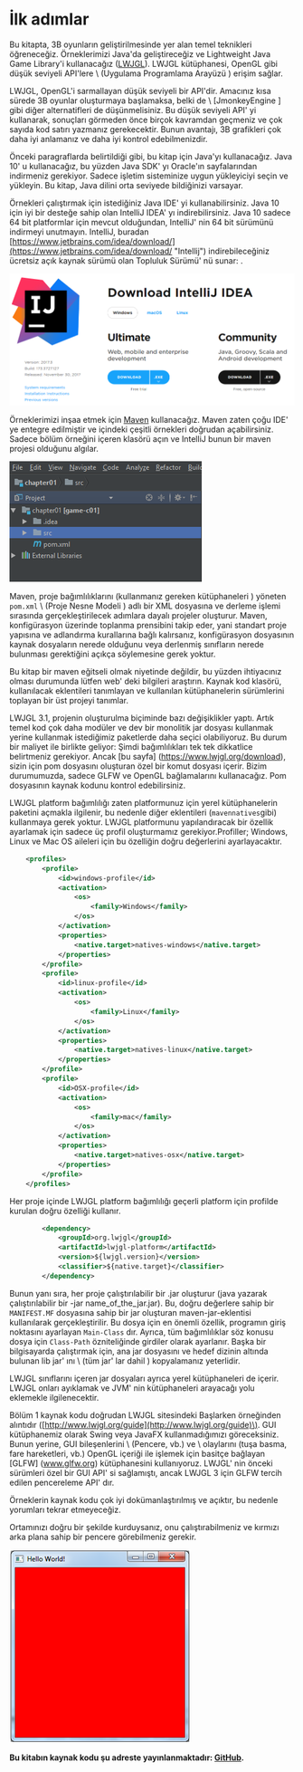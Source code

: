 # İlk adımlar

Bu kitapta, 3B oyunların geliştirilmesinde yer alan temel teknikleri öğreneceğiz. Örneklerimizi Java'da geliştireceğiz ve Lightweight Java Game Library'i kullanacağız \([LWJGL](http://www.lwjgl.org/)\). LWJGL kütüphanesi, OpenGL gibi düşük seviyeli API'lere \ (Uygulama Programlama Arayüzü \) erişim sağlar.

LWJGL, OpenGL'i sarmallayan düşük seviyeli bir API'dir. Amacınız kısa sürede 3B oyunlar oluşturmaya başlamaksa, belki de \ [JmonkeyEngine \] gibi diğer alternatifleri de düşünmelisiniz. Bu düşük seviyeli API' yi kullanarak, sonuçları görmeden önce birçok kavramdan geçmeniz ve çok sayıda kod satırı yazmanız gerekecektir. Bunun avantajı, 3B grafikleri çok daha iyi anlamanız ve daha iyi kontrol edebilmenizdir.

Önceki paragraflarda belirtildiği gibi, bu kitap için Java'yı kullanacağız. Java 10' u kullanacağız, bu yüzden Java SDK' yı Oracle'ın sayfalarından indirmeniz gerekiyor. Sadece işletim sisteminize uygun yükleyiciyi seçin ve yükleyin. Bu kitap, Java dilini orta seviyede bildiğinizi varsayar.

Örnekleri çalıştırmak için istediğiniz Java IDE' yi kullanabilirsiniz. Java 10 için iyi bir desteğe sahip olan IntelliJ IDEA' yı indirebilirsiniz. Java 10 sadece 64 bit platformlar için mevcut olduğundan, IntelliJ' nin 64 bit sürümünü indirmeyi unutmayın. IntelliJ, buradan [https://www.jetbrains.com/idea/download/](https://www.jetbrains.com/idea/download/ "Intellij") indirebileceğiniz ücretsiz açık kaynak sürümü olan Topluluk Sürümü' nü sunar: .

![](/chapter01/intellij.png)

Örneklerimizi inşaa etmek için [Maven](https://maven.apache.org/) kullanacağız. Maven zaten çoğu IDE' ye entegre edilmiştir ve içindeki çeşitli örnekleri doğrudan açabilirsiniz. Sadece bölüm örneğini içeren klasörü açın ve IntelliJ bunun bir maven projesi olduğunu algılar.

![](/chapter01/maven_project.png)

Maven, proje bağımlılıklarını (kullanmanız gereken kütüphaneleri \) yöneten ` pom.xml` \ (Proje Nesne Modeli \) adlı bir XML dosyasına ve derleme işlemi sırasında gerçekleştirilecek adımlara dayalı projeler oluşturur. Maven, konfigürasyon üzerinde toplanma prensibini takip eder, yani standart proje yapısına ve adlandırma kurallarına bağlı kalırsanız, konfigürasyon dosyasının kaynak dosyaların nerede olduğunu veya derlenmiş sınıfların nerede bulunması gerektiğini açıkça söylemesine gerek yoktur.

Bu kitap bir maven eğitseli olmak niyetinde değildir, bu yüzden ihtiyacınız olması durumunda lütfen web' deki bilgileri araştırın.  Kaynak kod klasörü, kullanılacak eklentileri tanımlayan ve kullanılan kütüphanelerin sürümlerini toplayan bir üst projeyi tanımlar.

LWJGL 3.1, projenin oluşturulma biçiminde bazı değişiklikler yaptı. Artık temel kod çok daha modüler ve dev bir monolitik jar dosyası kullanmak yerine kullanmak istediğimiz paketlerde daha seçici olabiliyoruz. Bu durum bir maliyet ile birlikte geliyor: Şimdi bağımlılıkları tek tek dikkatlice belirtmeniz gerekiyor. Ancak [bu sayfa] (https://www.lwjgl.org/download), sizin için pom dosyasını oluşturan özel bir komut dosyası içerir. Bizim durumumuzda, sadece GLFW ve OpenGL bağlamalarını kullanacağız. Pom dosyasının kaynak kodunu kontrol edebilirsiniz.

LWJGL platform bağımlılığı zaten platformunuz için yerel kütüphanelerin paketini açmakla ilgilenir, bu nedenle diğer eklentileri (`mavennatives`gibi) kullanmaya gerek yoktur. LWJGL platformunu yapılandıracak bir özellik ayarlamak için sadece üç profil oluşturmamız gerekiyor.Profiller; Windows, Linux ve Mac OS aileleri için bu özelliğin doğru değerlerini ayarlayacaktır.

```xml
    <profiles>
        <profile>
            <id>windows-profile</id>
            <activation>
                <os>
                    <family>Windows</family>
                </os>
            </activation>
            <properties>
                <native.target>natives-windows</native.target>
            </properties>                
        </profile>
        <profile>
            <id>linux-profile</id>
            <activation>
                <os>
                    <family>Linux</family>
                </os>
            </activation>
            <properties>
                <native.target>natives-linux</native.target>
            </properties>                
        </profile>
        <profile>
            <id>OSX-profile</id>
            <activation>
                <os>
                    <family>mac</family>
                </os>
            </activation>
            <properties>
                <native.target>natives-osx</native.target>
            </properties>
        </profile>
    </profiles>
```

Her proje içinde LWJGL platform bağımlılığı geçerli platform için profilde kurulan doğru özelliği kullanır.

```xml
        <dependency>
            <groupId>org.lwjgl</groupId>
            <artifactId>lwjgl-platform</artifactId>
            <version>${lwjgl.version}</version>
            <classifier>${native.target}</classifier>
        </dependency>
```

Bunun yanı sıra, her proje çalıştırılabilir bir .jar oluşturur \(java yazarak çalıştırılabilir bir -jar name\_of\_the\_jar.jar\). Bu, doğru değerlere sahip bir `MANIFEST.MF` dosyasına sahip bir jar oluşturan maven-jar-eklentisi kullanılarak gerçekleştirilir. Bu dosya için en önemli özellik, programın giriş noktasını ayarlayan `Main-Class` dır. Ayrıca, tüm bağımlılıklar söz konusu dosya için `Class-Path` özniteliğinde girdiler olarak ayarlanır. Başka bir bilgisayarda çalıştırmak için, ana jar dosyasını ve hedef dizinin altında bulunan lib jar' ını \ (tüm jar' lar dahil \) kopyalamanız yeterlidir.

LWJGL sınıflarını içeren jar dosyaları ayrıca yerel kütüphaneleri de içerir. LWJGL onları ayıklamak ve JVM' nin kütüphaneleri arayacağı yolu eklemekle ilgilenecektir.

Bölüm 1 kaynak kodu doğrudan LWJGL sitesindeki Başlarken örneğinden alıntıdır \([http://www.lwjgl.org/guide](http://www.lwjgl.org/guide)\). GUI kütüphanemiz olarak Swing veya JavaFX kullanmadığımızı göreceksiniz. Bunun yerine, GUI bileşenlerini \ (Pencere, vb.) ve \ olaylarını (tuşa basma, fare hareketleri, vb.) OpenGL içeriği ile işlemek için basitçe bağlayan  [GLFW] (www.glfw.org) kütüphanesini kullanıyoruz. LWJGL' nin önceki sürümleri özel bir GUI API' si sağlamıştı, ancak LWJGL 3 için GLFW tercih edilen pencereleme API' dır.

Örneklerin kaynak kodu çok iyi dokümanlaştırılmış ve açıktır, bu nedenle yorumları tekrar etmeyeceğiz.

Ortamınızı doğru bir şekilde kurduysanız, onu çalıştırabilmeniz ve kırmızı arka plana sahip bir pencere görebilmeniz gerekir.

![Hello World](hello_world.png)

**Bu kitabın kaynak kodu şu adreste yayınlanmaktadır: **[**GitHub**](https://github.com/lwjglgamedev/lwjglbook)**.**

